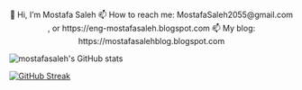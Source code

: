 <div style="display: flext; align-items:center;">
  <div style="text-align:center;">
👋 Hi, I’m Mostafa Saleh
📫 How to reach me: MostafaSaleh2055@gmail.com , or https://eng-mostafasaleh.blogspot.com 
📫 My blog: https://mostafasalehblog.blogspot.com
  </div>
  
![mostafasaleh's GitHub stats](https://github-readme-stats.vercel.app/api?username=mostafasaleh1&show_icons=true&theme=radical&count_private=true)

[![GitHub Streak](https://github-readme-streak-stats.herokuapp.com?user=mostafasaleh1&theme=radical)](https://git.io/streak-stats)
</div>
